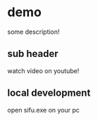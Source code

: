# demo

some description!

## sub header
watch video on youtube!

## local development

open sifu.exe on your pc
